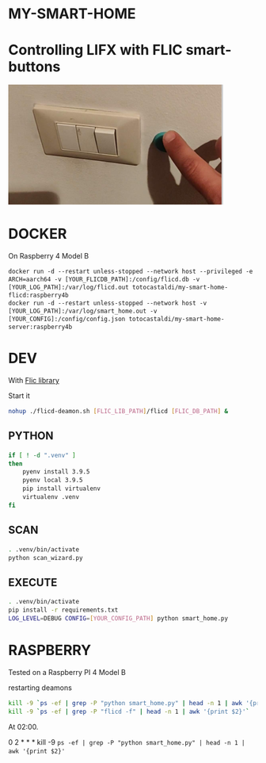 MY-SMART-HOME
=============

# Controlling LIFX with FLIC smart-buttons

[![demo](lifx-flic.png)](https://youtube.com/shorts/Z6pzKkCa6y0?feature=share)


# DOCKER

On Raspberry 4 Model B

```
docker run -d --restart unless-stopped --network host --privileged -e ARCH=aarch64 -v [YOUR_FLICDB_PATH]:/config/flicd.db -v [YOUR_LOG_PATH]:/var/log/flicd.out totocastaldi/my-smart-home-flicd:raspberry4b
docker run -d --restart unless-stopped --network host -v [YOUR_LOG_PATH]:/var/log/smart_home.out -v [YOUR_CONFIG]:/config/config.json totocastaldi/my-smart-home-server:raspberry4b
```

# DEV

With [Flic library](https://github.com/50ButtonsEach/fliclib-linux-hci)

Start it

```bash
nohup ./flicd-deamon.sh [FLIC_LIB_PATH]/flicd [FLIC_DB_PATH] &
```

## PYTHON

```bash
if [ ! -d ".venv" ]
then
    pyenv install 3.9.5
    pyenv local 3.9.5 
    pip install virtualenv
    virtualenv .venv
fi
```

## SCAN

```bash
. .venv/bin/activate
python scan_wizard.py
```

## EXECUTE

```bash
. .venv/bin/activate
pip install -r requirements.txt
LOG_LEVEL=DEBUG CONFIG=[YOUR_CONFIG_PATH] python smart_home.py
```

# RASPBERRY

Tested on a Raspberry PI 4 Model B

restarting deamons
```bash
kill -9 `ps -ef | grep -P "python smart_home.py" | head -n 1 | awk '{print $2}'`
kill -9 `ps -ef | grep -P "flicd -f" | head -n 1 | awk '{print $2}'`
```

At 02:00.

0 2 * * * kill -9 `ps -ef | grep -P "python smart_home.py" | head -n 1 | awk '{print $2}'`

